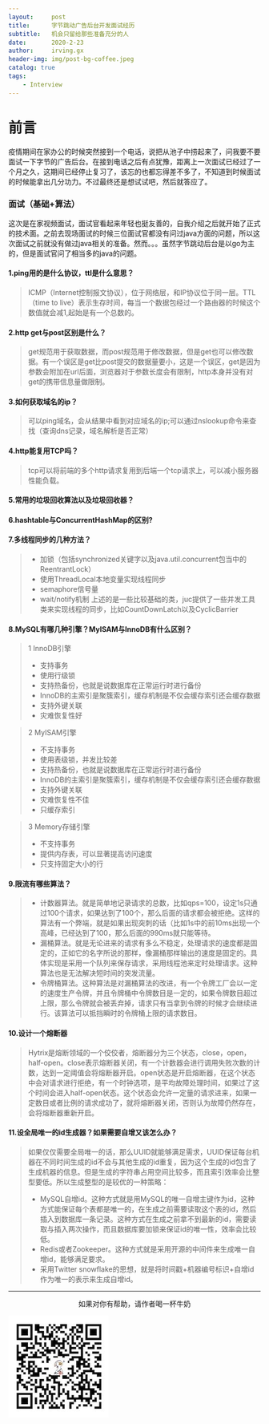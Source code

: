 ```yaml
---
layout:     post
title:      字节跳动广告后台开发面试经历
subtitle:   机会只留给那些准备充分的人
date:       2020-2-23
author:     irving.gx
header-img: img/post-bg-coffee.jpeg
catalog: true
tags:
    - Interview
---
```



# 前言
疫情期间在家办公的时候突然接到一个电话，说把从池子中捞起来了，问我要不要面试一下字节的广告后台。在接到电话之后有点犹豫，距离上一次面试已经过了一个月之久，这期间已经停止复习了，该忘的也都忘得差不多了，不知道到时候面试的时候能拿出几分功力。不过最终还是想试试吧，然后就答应了。



### 面试（基础+算法）

这次是在家视频面试，面试官看起来年轻也挺友善的，自我介绍之后就开始了正式的技术面。之前去现场面试的时候三位面试官都没有问过java方面的问题，所以这次面试之前就没有做过java相关的准备。然而。。。虽然字节跳动后台是以go为主的，但是面试官问了相当多的java的问题。

#### 1.ping用的是什么协议，ttl是什么意思？

   > ICMP（Internet控制报文协议），位于网络层，和IP协议位于同一层。TTL（time to live）表示生存时间，每当一个数据包经过一个路由器的时候这个数值就会减1,起始是有一个总数的。
 
#### 2.http get与post区别是什么？

   > get规范用于获取数据，而post规范用于修改数据，但是get也可以修改数据。有一个误区是get比post提交的数据量要小，这是一个误区，get是因为参数会附加在url后面，浏览器对于参数长度会有限制，http本身并没有对get的携带信息量做限制。
  
#### 3.如何获取域名的ip？
  
  > 可以ping域名，会从结果中看到对应域名的ip;可以通过nslookup命令来查找（查询dns记录，域名解析是否正常）
 
#### 4.http能复用TCP吗？
  
  > tcp可以将前端的多个http请求复用到后端一个tcp请求上，可以减小服务器性能负载。
  
#### 5.常用的垃圾回收算法以及垃圾回收器？

#### 6.hashtable与ConcurrentHashMap的区别?

#### 7.多线程同步的几种方法？

  > - 加锁（包括synchronized关键字以及java.util.concurrent包当中的ReentrantLock）
  > - 使用ThreadLocal本地变量实现线程同步
  > - semaphore信号量
  > - wait/notify机制
  上述的是一些比较基础的类，juc提供了一些并发工具类来实现线程的同步，比如CountDownLatch以及CyclicBarrier
  
#### 8.MySQL有哪几种引擎？MyISAM与InnoDB有什么区别？  
  
  > 1  InnoDB引擎   
   > + 支持事务
   > + 使用行级锁
   > + 支持热备份，也就是说数据库在正常运行时进行备份
   > + InnoDB的主索引是聚簇索引，缓存机制是不仅会缓存索引还会缓存数据
   > + 支持外键关联
   > + 灾难恢复性好
        
  > 2  MyISAM引擎  
   > + 不支持事务
   > + 使用表级锁，并发比较差
   > + 支持热备份，也就是说数据库在正常运行时进行备份
   > + InnoDB的主索引是聚簇索引，缓存机制是不仅会缓存索引还会缓存数据
   > + 支持外键关联
   > + 灾难恢复性不佳
   > + 只缓存索引
   
  > 3  Memory存储引擎  
   > + 不支持事务
   > + 提供内存表，可以显著提高访问速度
   > + 只支持固定大小的行

#### 9.限流有哪些算法？

  > - 计数器算法。就是简单地记录请求的总数，比如qps=100，设定1s只通过100个请求，如果达到了100个，那么后面的请求都会被拒绝。这样的算法有一个弊端，就是如果出现突刺的话（比如1s中的前10ms出现一个高峰，已经达到了100，那么后面的990ms就只能等待。
  > - 漏桶算法。就是无论进来的请求有多么不稳定，处理请求的速度都是固定的，正如它的名字所说的那样，像漏桶那样输出的速度是固定的。具体实现是采用一个队列来保存请求，采用线程池来定时处理请求。这种算法也是无法解决短时间的突发流量。
  > - 令牌桶算法。这种算法是对漏桶算法的改进，有一个令牌工厂会以一定的速度生产令牌，并且令牌桶中令牌数目是一定的，如果令牌数目超过上限，那么令牌就会被丢弃掉，请求只有当拿到令牌的时候才会继续进行。该算法可以抵挡瞬时的令牌桶上限的请求数目。
  
#### 10.设计一个熔断器
  >  Hytrix是熔断领域的一个佼佼者，熔断器分为三个状态，close，open，half-open。close表示熔断器关闭，有一个计数器会进行调用失败次数的计数，达到一定阈值会将熔断器开启。open状态是开启熔断器，在这个状态中会对请求进行拒绝，有一个时钟选项，是平均故障处理时间，如果过了这个时间会进入half-open状态。这个状态会允许一定量的请求进来，如果一定数目或者比例的请求成功了，就将熔断器关闭，否则认为故障仍然存在，会将熔断器重新开启。

#### 11.设全局唯一的id生成器？如果需要自增又该怎么办？
  >  如果仅仅需要全局唯一的话，那么UUID就能够满足需求，UUID保证每台机器在不同时间生成的id不会与其他生成的id重复，因为这个生成的id包含了生成机器的信息。但是生成的字符串占用空间比较多，而且索引效率会比整型要低。所以生成整型的是较优的一种策略：
  > + MySQL自增id。这种方式就是用MySQL的唯一自增主键作为id，这种方式能保证每个表都是唯一的，在生成之前需要读取这个表的id，然后插入到数据库一条记录。这种方式在生成之前拿不到最新的id，需要读取与插入两次操作，而且数据库要加锁来保证id的唯一性，效率会比较低。
  > + Redis或者Zookeeper。这种方式就是采用开源的中间件来生成唯一自增id，能够满足要求。
  > + 采用Twitter snowflake的思想，就是将时间戳+机器编号标识+自增id作为唯一的表示来生成自增id。
  
  
  - - -
  <p align="center">如果对你有帮助，请作者喝一杯牛奶</p>
     
 ![image](https://github.com/GuoXinsayhello/GuoXinsayhello.github.io/raw/master/img/wepay.jpg)
 
 


 
 
 
 
 
 
 
 
 
 
 
 
 
 
 
 
 
 
 
 
 
 
 
  



        
  
  
  


 
 





